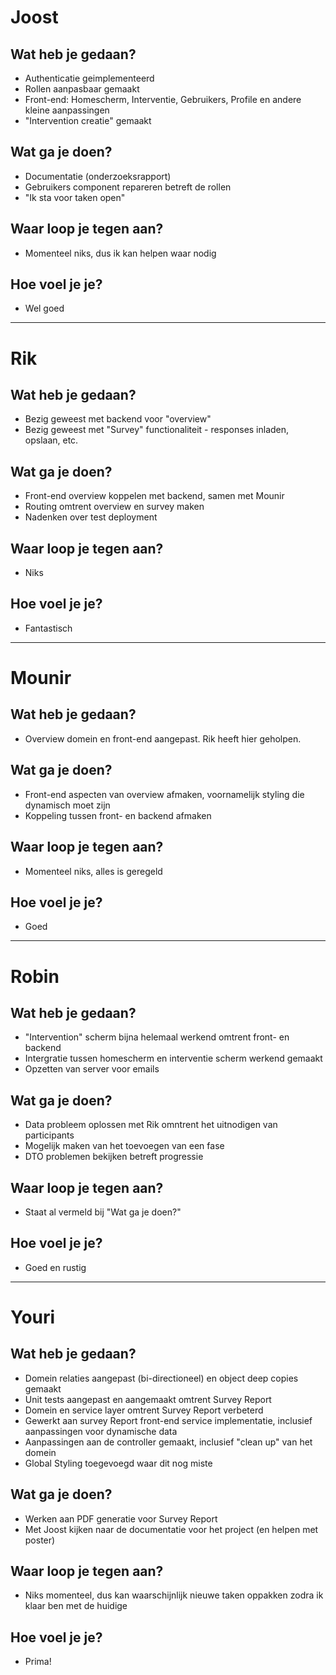 # Joost
## Wat heb je gedaan?
- Authenticatie geimplementeerd
- Rollen aanpasbaar gemaakt
- Front-end: Homescherm, Interventie, Gebruikers, Profile en andere kleine aanpassingen
- "Intervention creatie" gemaakt

## Wat ga je doen?
- Documentatie (onderzoeksrapport)
- Gebruikers component repareren betreft de rollen
- "Ik sta voor taken open"

## Waar loop je tegen aan?
- Momenteel niks, dus ik kan helpen waar nodig

## Hoe voel je je?
- Wel goed

---

# Rik
## Wat heb je gedaan?
- Bezig geweest met backend voor "overview"
- Bezig geweest met "Survey" functionaliteit - responses inladen, opslaan, etc.

## Wat ga je doen?
- Front-end overview koppelen met backend, samen met Mounir
- Routing omtrent overview en survey maken
- Nadenken over test deployment

## Waar loop je tegen aan?
- Niks

## Hoe voel je je?
- Fantastisch

---

# Mounir
## Wat heb je gedaan?
- Overview domein en front-end aangepast. Rik heeft hier geholpen.

## Wat ga je doen?
- Front-end aspecten van overview afmaken, voornamelijk styling die dynamisch moet zijn
- Koppeling tussen front- en backend afmaken

## Waar loop je tegen aan?
- Momenteel niks, alles is geregeld

## Hoe voel je je?
- Goed

---

# Robin
## Wat heb je gedaan?
- "Intervention" scherm bijna helemaal werkend omtrent front- en backend
- Intergratie tussen homescherm en interventie scherm werkend gemaakt
- Opzetten van server voor emails

## Wat ga je doen?
- Data probleem oplossen met Rik omntrent het uitnodigen van participants
- Mogelijk maken van het toevoegen van een fase
- DTO problemen bekijken betreft progressie

## Waar loop je tegen aan?
- Staat al vermeld bij "Wat ga je doen?"

## Hoe voel je je?
- Goed en rustig

---

# Youri
## Wat heb je gedaan?
- Domein relaties aangepast (bi-directioneel) en object deep copies gemaakt
- Unit tests aangepast en aangemaakt omtrent Survey Report
- Domein en service layer omtrent Survey Report verbeterd
- Gewerkt aan survey Report front-end service implementatie, inclusief aanpassingen voor dynamische data
- Aanpassingen aan de controller gemaakt, inclusief "clean up" van het domein
- Global Styling toegevoegd waar dit nog miste

## Wat ga je doen?
- Werken aan PDF generatie voor Survey Report
- Met Joost kijken naar de documentatie voor het project (en helpen met poster)

## Waar loop je tegen aan?
- Niks momenteel, dus kan waarschijnlijk nieuwe taken oppakken zodra ik klaar ben met de huidige

## Hoe voel je je?
- Prima!